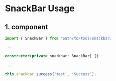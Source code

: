 # SnackBar Usage

## 1. component

```ts
import { SnackBar } from 'path/to/tool/snackbar;

...

constructor(private snackbar: SnackBar) {}

...

this.snackbar.success('test', 'Success');
```
